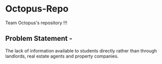 # Octopus-Repo
Team Octopus's repository !!!


## Problem Statement - 
The lack of information available to students directly rather than through landlords, real estate agents and property companies. 

